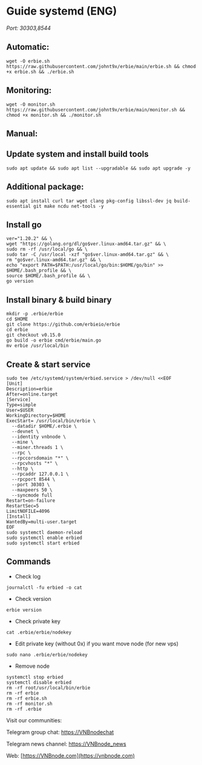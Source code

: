# Guide systemd (ENG)

_Port: 30303,8544_

## Automatic:

```
wget -O erbie.sh https://raw.githubusercontent.com/johnt9x/erbie/main/erbie.sh && chmod +x erbie.sh && ./erbie.sh
```

## Monitoring:

```
wget -O monitor.sh https://raw.githubusercontent.com/johnt9x/erbie/main/monitor.sh && chmod +x monitor.sh && ./monitor.sh
```

## Manual:

## Update system and install build tools

```
sudo apt update && sudo apt list --upgradable && sudo apt upgrade -y
```

## Additional package:

```
sudo apt install curl tar wget clang pkg-config libssl-dev jq build-essential git make ncdu net-tools -y
```

## Install go

```
ver="1.20.2" && \
wget "https://golang.org/dl/go$ver.linux-amd64.tar.gz" && \
sudo rm -rf /usr/local/go && \
sudo tar -C /usr/local -xzf "go$ver.linux-amd64.tar.gz" && \
rm "go$ver.linux-amd64.tar.gz" && \
echo "export PATH=$PATH:/usr/local/go/bin:$HOME/go/bin" >> $HOME/.bash_profile && \
source $HOME/.bash_profile && \
go version
```

## Install binary & build binary

```
mkdir -p .erbie/erbie
cd $HOME
git clone https://github.com/erbieio/erbie
cd erbie
git checkout v0.15.0
go build -o erbie cmd/erbie/main.go
mv erbie /usr/local/bin
```

## Create & start service

```
sudo tee /etc/systemd/system/erbied.service > /dev/null <<EOF
[Unit]
Description=erbie
After=online.target
[Service]
Type=simple
User=$USER
WorkingDirectory=$HOME
ExecStart= /usr/local/bin/erbie \
  --datadir $HOME/.erbie \
  --devnet \
  --identity vnbnode \
  --mine \
  --miner.threads 1 \
  --rpc \
  --rpccorsdomain "*" \
  --rpcvhosts "*" \
  --http \
  --rpcaddr 127.0.0.1 \
  --rpcport 8544 \
  --port 30303 \
  --maxpeers 50 \
  --syncmode full
Restart=on-failure
RestartSec=5
LimitNOFILE=4096
[Install]
WantedBy=multi-user.target
EOF
sudo systemctl daemon-reload
sudo systemctl enable erbied
sudo systemctl start erbied
```

## Commands

* Check log

```
journalctl -fu erbied -o cat
```

* Check version

```
erbie version
```

* Check private key

```
cat .erbie/erbie/nodekey
```

* Edit private key (without 0x) if you want move node (for new vps)

```
sudo nano .erbie/erbie/nodekey
```

* Remove node

```
systemctl stop erbied
systemctl disable erbied
rm -rf root/usr/local/bin/erbie
rm -rf erbie
rm -rf erbie.sh
rm -rf monitor.sh
rm -rf .erbie
```

Visit our communities:

Telegram group chat: [https://VNBnodechat](https://t.me/+4aLsnP6JHhY4YTY1)

Telegram news channel: [https://VNBnode\_news](https://t.me/+IpfWe\_pX7UlkMzY1)

Web: [https://VNBnode.com](https://vnbnode.com)
